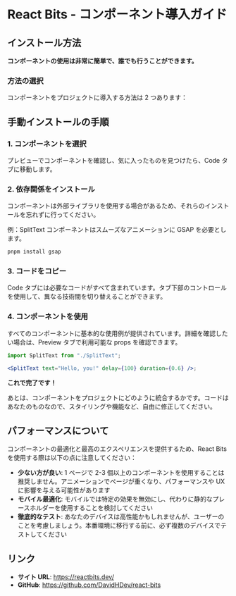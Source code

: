 # React Bits - コンポーネント導入ガイド

## インストール方法

**コンポーネントの使用は非常に簡単で、誰でも行うことができます。**

### 方法の選択

コンポーネントをプロジェクトに導入する方法は 2 つあります：

## 手動インストールの手順

### 1. コンポーネントを選択

プレビューでコンポーネントを確認し、気に入ったものを見つけたら、Code タブに移動します。

### 2. 依存関係をインストール

コンポーネントは外部ライブラリを使用する場合があるため、それらのインストールを忘れずに行ってください。

例：SplitText コンポーネントはスムーズなアニメーションに GSAP を必要とします。

```bash
pnpm install gsap
```

### 3. コードをコピー

Code タブには必要なコードがすべて含まれています。タブ下部のコントロールを使用して、異なる技術間を切り替えることができます。

### 4. コンポーネントを使用

すべてのコンポーネントに基本的な使用例が提供されています。詳細を確認したい場合は、Preview タブで利用可能な props を確認できます。

```jsx
import SplitText from "./SplitText";

<SplitText text="Hello, you!" delay={100} duration={0.6} />;
```

**これで完了です！**

あとは、コンポーネントをプロジェクトにどのように統合するかです。コードはあなたのものなので、スタイリングや機能など、自由に修正してください。

## パフォーマンスについて

コンポーネントの最適化と最高のエクスペリエンスを提供するため、React Bits を使用する際は以下の点に注意してください：

- **少ない方が良い**: 1 ページで 2-3 個以上のコンポーネントを使用することは推奨しません。アニメーションでページが重くなり、パフォーマンスや UX に影響を与える可能性があります
- **モバイル最適化**: モバイルでは特定の効果を無効にし、代わりに静的なプレースホルダーを使用することを検討してください
- **徹底的なテスト**: あなたのデバイスは高性能かもしれませんが、ユーザーのことを考慮しましょう。本番環境に移行する前に、必ず複数のデバイスでテストしてください

## リンク

- **サイト URL**: https://reactbits.dev/
- **GitHub**: https://github.com/DavidHDev/react-bits
